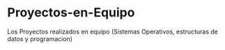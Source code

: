 # Proyectos-en-Equipo
Los Proyectos realizados en equipo (Sistemas Operativos, estructuras de datos y programacion)

